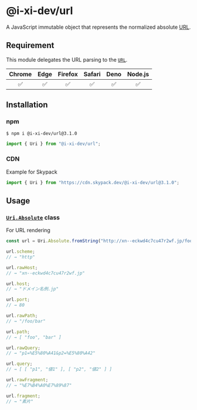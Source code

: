 # @i-xi-dev/url

A JavaScript immutable object that represents the normalized absolute [URL](https://url.spec.whatwg.org/).


## Requirement

This module delegates the URL parsing to the [`URL`](https://developer.mozilla.org/en-US/docs/Web/API/URL).

| Chrome | Edge | Firefox | Safari | Deno | Node.js |
| :---: | :---: | :---: | :---: | :---: | :---: |
| ✅ | ✅ | ✅ | ✅ | ✅ | ✅ |


## Installation

### npm

```console
$ npm i @i-xi-dev/url@3.1.0
```

```javascript
import { Uri } from "@i-xi-dev/url";
```

### CDN

Example for Skypack
```javascript
import { Uri } from "https://cdn.skypack.dev/@i-xi-dev/url@3.1.0";
```


## Usage

### [`Uri.Absolute`](https://doc.deno.land/https://raw.githubusercontent.com/i-xi-dev/url.es/3.1.0/mod.ts/~/Uri.Absolute) class

For URL rendering

```javascript
const url = Uri.Absolute.fromString("http://xn--eckwd4c7cu47r2wf.jp/foo/bar?p1=%E5%80%A41&p2=%E5%80%A42#%E7%B4%A0%E7%89%87");

url.scheme;
// → "http"

url.rawHost;
// → "xn--eckwd4c7cu47r2wf.jp"

url.host;
// → "ドメイン名例.jp"

url.port;
// → 80

url.rawPath;
// → "/foo/bar"

url.path;
// → [ "foo", "bar" ]

url.rawQuery;
// → "p1=%E5%80%A41&p2=%E5%80%A42"

url.query;
// → [ [ "p1", "値1" ], [ "p2", "値2" ] ]

url.rawFragment;
// → "%E7%B4%A0%E7%89%87"

url.fragment;
// → "素片"

```
